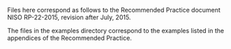 Files here correspond as follows to the Recommended Practice document
NISO RP-22-2015, revision after July, 2015.

The files in the examples directory correspond to the examples listed
in the appendices of the Recommended Practice.